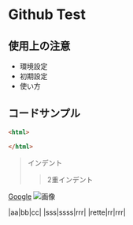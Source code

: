 # Github Test

## 使用上の注意
- 環境設定
- 初期設定
- 使い方

## コードサンプル

~~~html
<html>

</html>
~~~

> インデント
>> 2重インデント

[Google](https://www.google.jp)
![画像](https://www.google.jp/img.jpg)


|aa|bb|cc|
|sss|ssss|rrr|
|rette|rr|rrr|